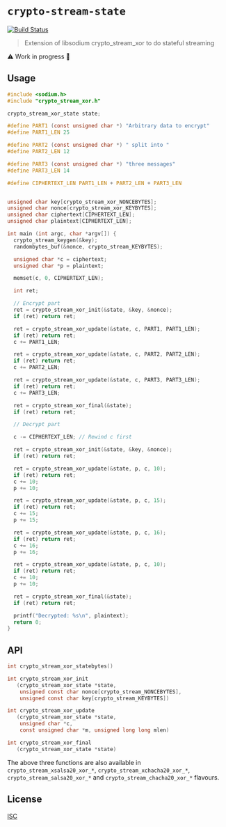 # `crypto-stream-state`

[![Build Status](https://travis-ci.org/emilbayes/crypto-stream-state.svg?branch=master)](https://travis-ci.org/emilbayes/crypto-stream-state)

> Extension of libsodium crypto_stream_xor to do stateful streaming

:warning: Work in progress :construction:

## Usage

```c
#include <sodium.h>
#include "crypto_stream_xor.h"

crypto_stream_xor_state state;

#define PART1 (const unsigned char *) "Arbitrary data to encrypt"
#define PART1_LEN 25

#define PART2 (const unsigned char *) " split into "
#define PART2_LEN 12

#define PART3 (const unsigned char *) "three messages"
#define PART3_LEN 14

#define CIPHERTEXT_LEN PART1_LEN + PART2_LEN + PART3_LEN


unsigned char key[crypto_stream_xor_NONCEBYTES];
unsigned char nonce[crypto_stream_xor_KEYBYTES];
unsigned char ciphertext[CIPHERTEXT_LEN];
unsigned char plaintext[CIPHERTEXT_LEN];

int main (int argc, char *argv[]) {
  crypto_stream_keygen(&key);
  randombytes_buf(&nonce, crypto_stream_KEYBYTES);

  unsigned char *c = ciphertext;
  unsigned char *p = plaintext;

  memset(c, 0, CIPHERTEXT_LEN);

  int ret;

  // Encrypt part
  ret = crypto_stream_xor_init(&state, &key, &nonce);
  if (ret) return ret;

  ret = crypto_stream_xor_update(&state, c, PART1, PART1_LEN);
  if (ret) return ret;
  c += PART1_LEN;

  ret = crypto_stream_xor_update(&state, c, PART2, PART2_LEN);
  if (ret) return ret;
  c += PART2_LEN;

  ret = crypto_stream_xor_update(&state, c, PART3, PART3_LEN);
  if (ret) return ret;
  c += PART3_LEN;

  ret = crypto_stream_xor_final(&state);
  if (ret) return ret;

  // Decrypt part

  c -= CIPHERTEXT_LEN; // Rewind c first

  ret = crypto_stream_xor_init(&state, &key, &nonce);
  if (ret) return ret;

  ret = crypto_stream_xor_update(&state, p, c, 10);
  if (ret) return ret;
  c += 10;
  p += 10;

  ret = crypto_stream_xor_update(&state, p, c, 15);
  if (ret) return ret;
  c += 15;
  p += 15;

  ret = crypto_stream_xor_update(&state, p, c, 16);
  if (ret) return ret;
  c += 16;
  p += 16;

  ret = crypto_stream_xor_update(&state, p, c, 10);
  if (ret) return ret;
  c += 10;
  p += 10;

  ret = crypto_stream_xor_final(&state);
  if (ret) return ret;

  printf("Decrypted: %s\n", plaintext);
  return 0;
}
```

## API

```c
int crypto_stream_xor_statebytes()
```

```c
int crypto_stream_xor_init
   (crypto_stream_xor_state *state,
    unsigned const char nonce[crypto_stream_NONCEBYTES],
    unsigned const char key[crypto_stream_KEYBYTES])
```

```c
int crypto_stream_xor_update
   (crypto_stream_xor_state *state,
    unsigned char *c,
    const unsigned char *m, unsigned long long mlen)
```

```c
int crypto_stream_xor_final
   (crypto_stream_xor_state *state)
```

The above three functions are also available in `crypto_stream_xsalsa20_xor_*`,
`crypto_stream_xchacha20_xor_*`, `crypto_stream_salsa20_xor_*` and
`crypto_stream_chacha20_xor_*` flavours.

## License

[ISC](LICENSE)
